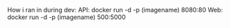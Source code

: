 How i ran in during dev:
API: docker run -d -p (imagename) 8080:80
Web: docker run -d -p (imagename) 500:5000